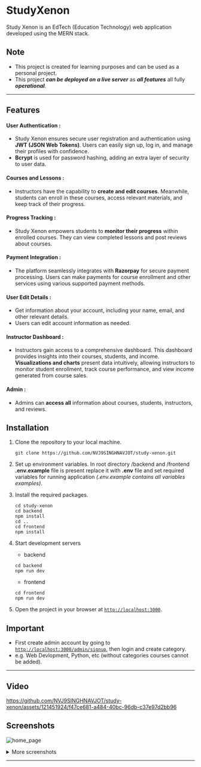 # StudyXenon

Study Xenon is an EdTech (Education Technology) web application developed using the MERN stack.

## Note

- This project is created for learning purposes and can be used as a personal project.
- This project ***can be deployed on a live server*** as ***all features*** all fully ***operational***.


***

## Features

#### User Authentication :
- Study Xenon ensures secure user registration and authentication using **JWT (JSON Web Tokens)**. Users can easily sign up, log in, and manage their profiles with confidence.
- **Bcrypt** is used for password hashing, adding an extra layer of security to user data.

#### Courses and Lessons :
- Instructors have the capability to **create and edit courses**. Meanwhile, students can enroll in these courses, access relevant materials, and keep track of their progress.

#### Progress Tracking :
- Study Xenon empowers students to **monitor their progress** within enrolled courses. They can view completed lessons and post reviews about courses.
 
#### Payment Integration :
- The platform seamlessly integrates with **Razorpay** for secure payment processing. Users can make payments for course enrollment and other services using various supported payment methods.
 
#### User Edit Details :   
- Get information about your account, including your name, email, and other relevant details.
- Users can edit account information as needed.
  
#### Instructor Dashboard :
- Instructors gain access to a comprehensive dashboard. This dashboard provides insights into their courses, students, and income. **Visualizations and charts** present data intuitively, allowing instructors to monitor student enrollment, track course performance, and view income generated from course sales.

#### Admin :
- Admins can **access all** information about courses, students, instructors, and reviews.


## Installation

1. Clone the repository to your local machine.
	```
	git clone https://github.com/NVJ9SINGHNAVJOT/study-xenon.git
	```
2. Set up environment variables.
	In root directory  /backend and /frontend **.env.example** file is present replace it with **.env** file and set required variables for running application *(.env.example contains all variables examples)*.
3. Install the required packages.
	```
	cd study-xenon
 	cd backend
	npm install
	cd ..
 	cd frontend
	npm install
	```

4. Start development servers
   	- backend
 	```
 	cd backend
	npm run dev
	```
  	- frontend
  	```
 	cd frontend
	npm run dev
  	```

4. Open the project in your browser at [`http://localhost:3000`](http://localhost:3000).

## Important

- First create admin account by going to [`http://localhost:3000/admin/signup`](http://localhost:3000/admin/signup), then login and create category. 
- e.g. Web Devlopment, Python, etc (without categories courses cannot be added).


***


## Video

https://github.com/NVJ9SINGHNAVJOT/study-xenon/assets/121451924/f47ce681-a484-40bc-96db-c37e97d2bb96

## Screenshots

![home_page](https://github.com/NVJ9SINGHNAVJOT/study-xenon/assets/121451924/7b8f05a3-bdaa-4c3b-ab1d-a508e2a8aaae)

<details>
  <summary>More screenshots</summary>

![course_page](https://github.com/NVJ9SINGHNAVJOT/study-xenon/assets/121451924/304104ee-6b73-48b2-9e21-50954dd27fdb)
![instructor_dashboard](https://github.com/NVJ9SINGHNAVJOT/study-xenon/assets/121451924/e59b148c-3bf0-44b9-b5ee-840491636270)
![contact_us_page](https://github.com/NVJ9SINGHNAVJOT/study-xenon/assets/121451924/3a7db15f-adcd-467c-9d56-9ba12b945143)
![catalog_page](https://github.com/NVJ9SINGHNAVJOT/study-xenon/assets/121451924/3223e0c2-c4af-4313-ab0e-3e609ef63d04)
![admin_dashboard-1](https://github.com/NVJ9SINGHNAVJOT/study-xenon/assets/121451924/0f29f52d-d4ab-496e-b7b9-7e9626e63905)
![admin_dashboard-2](https://github.com/NVJ9SINGHNAVJOT/study-xenon/assets/121451924/10cbcfc7-1550-45ac-bdfa-4353f336d282)
![about_us_page](https://github.com/NVJ9SINGHNAVJOT/study-xenon/assets/121451924/7a02a69e-bb52-4580-b076-c4b996fdebd6)
![student_dashboard](https://github.com/NVJ9SINGHNAVJOT/study-xenon/assets/121451924/3fffb35f-9e13-4ed0-ace7-1849a8686e3b)
![sign_up_page](https://github.com/NVJ9SINGHNAVJOT/study-xenon/assets/121451924/0c9bf505-9603-4c49-809e-92a09c87fd39)
![profile_page](https://github.com/NVJ9SINGHNAVJOT/study-xenon/assets/121451924/4c65371e-fdd6-483f-aaa2-0bfe160c0290)
![mail_send](https://github.com/NVJ9SINGHNAVJOT/study-xenon/assets/121451924/7787351b-5320-434e-b5cb-75b91c64d3c2)

</details>


***

